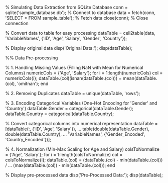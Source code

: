 % Simulating Data Extraction from SQLite Database
conn = sqlite('sample_database.db'); % Connect to database
data = fetch(conn, 'SELECT * FROM sample_table'); % Fetch data
close(conn); % Close connection

% Convert data to table for easy processing
dataTable = cell2table(data, 'VariableNames', {'ID', 'Age', 'Salary', 'Gender', 'Country'});

% Display original data
disp('Original Data:');
disp(dataTable);

%% Data Pre-processing

% 1. Handling Missing Values (Filling NaN with Mean for Numerical Columns)
numericCols = {'Age', 'Salary'};
for i = 1:length(numericCols)
    col = numericCols{i};
    dataTable.(col)(isnan(dataTable.(col))) = mean(dataTable.(col), 'omitnan');
end

% 2. Removing Duplicates
dataTable = unique(dataTable, 'rows');

% 3. Encoding Categorical Variables (One-Hot Encoding for 'Gender' and 'Country')
dataTable.Gender = categorical(dataTable.Gender);
dataTable.Country = categorical(dataTable.Country);

% Convert categorical columns into numerical representation
dataTable = [dataTable(:, {'ID', 'Age', 'Salary'}), ...
             table(double(dataTable.Gender), double(dataTable.Country), ...
                   'VariableNames', {'Gender_Encoded', 'Country_Encoded'})];

% 4. Normalization (Min-Max Scaling for Age and Salary)
colsToNormalize = {'Age', 'Salary'};
for i = 1:length(colsToNormalize)
    col = colsToNormalize{i};
    dataTable.(col) = (dataTable.(col) - min(dataTable.(col))) / ...
                      (max(dataTable.(col)) - min(dataTable.(col)));
end

% Display pre-processed data
disp('Pre-Processed Data:');
disp(dataTable);
